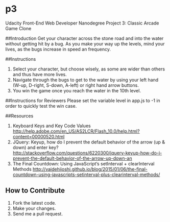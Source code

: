 p3
===============================

Udacity Front-End Web Developer Nanodegree Project 3: Classic Arcade Game Clone

##Introduction
Get your character across the stone road and into the water without getting hit by a bug. As you make your way up the levels, mind your lives, as the bugs increase in speed an frequency.

##Instructions
1. Select your character, but choose wisely, as some are wider than others and thus have more lives.
2. Navigate through the bugs to get to the water by using your left hand (W-up, D-right, S-down, A-left) or right hand arrow buttons.
3. You win the game once you reach the water in the 10th level.


##Instructions for Reviewers
Please set the variable level in app.js to -1 in order to quickly test the win case.

##Resources
1.  Keyboard Keys and Key Code Values
    http://help.adobe.com/en_US/AS2LCR/Flash_10.0/help.html?content=00000520.html
2.  JQuery: Keyup, how do I prevent the default behavior of the arrow (up & down) and enter key?
    http://stackoverflow.com/questions/6220300/jquery-keyup-how-do-i-prevent-the-default-behavior-of-the-arrow-up-down-an
3.  The Final Countdown: Using JavaScript’s setInterval + clearInterval Methods
    http://vaidehijoshi.github.io/blog/2015/01/06/the-final-countdown-using-javascripts-setinterval-plus-clearinterval-methods/

## How to Contribute
1. Fork the latest code.
2. Make your changes.
3. Send me a pull request.

